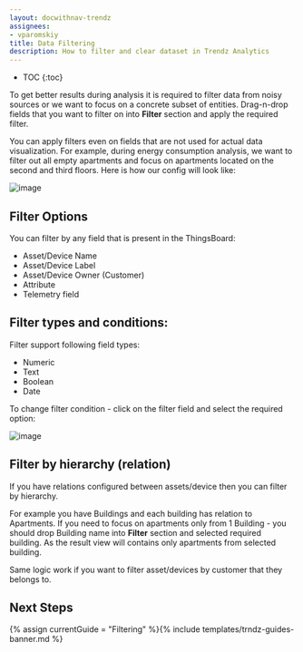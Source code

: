 ```yaml
---
layout: docwithnav-trendz
assignees:
- vparomskiy
title: Data Filtering
description: How to filter and clear dataset in Trendz Analytics 
---
```


* TOC
{:toc}

To get better results during analysis it is required to filter data from noisy sources or we want to focus on a concrete subset of entities. 
Drag-n-drop fields that you want to filter on into **Filter** section and apply the required filter. 

You can apply filters even on fields that are not used for actual data visualization. For example, during energy consumption analysis, we want to filter out all 
empty apartments and focus on apartments located on the second and third floors. Here is how our config will look like:

![image](https://img.tbqa.cloud/trendz/filter-example.png)


## Filter Options

You can filter by any field that is present in the ThingsBoard:
* Asset/Device Name 
* Asset/Device Label 
* Asset/Device Owner (Customer) 
* Attribute
* Telemetry field


## Filter types and conditions:

Filter support following field types:
* Numeric
* Text 
* Boolean
* Date 

To change filter condition - click on the filter field and select the required option:

![image](https://img.tbqa.cloud/trendz/filter-dialog.png)

## Filter by hierarchy (relation)

If you have relations configured between assets/device then you can filter by hierarchy. 

For example you have Buildings and each building has relation to Apartments. If you need to focus on apartments only 
from 1 Building - you should drop Building name into **Filter** section and selected required building. As the result 
view will contains only apartments from selected building.

Same logic work if you want to filter asset/devices by customer that they belongs to.

## Next Steps

{% assign currentGuide = "Filtering" %}{% include templates/trndz-guides-banner.md %}